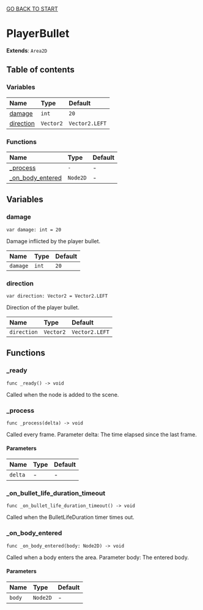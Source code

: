 [GO BACK TO START](https://github.com/USEkipa/gra-logiczna/blob/main/docs/index.md)
# PlayerBullet

**Extends**: `Area2D`

## Table of contents

### Variables

|Name|Type|Default|
|:-|:-|:-|
|[damage](#damage)|`int`|`20`|
|[direction](#direction)|`Vector2`|`Vector2.LEFT`|

### Functions

|Name|Type|Default|
|:-|:-|:-|
|[_process](#_process)|`-`|-|
|[_on_body_entered](#_on_body_entered)|`Node2D`|-|

## Variables

### damage

```gdscript
var damage: int = 20
```

Damage inflicted by the player bullet.

|Name|Type|Default|
|:-|:-|:-|
|`damage`|`int`|`20`|

### direction

```gdscript
var direction: Vector2 = Vector2.LEFT
```

Direction of the player bullet.

|Name|Type|Default|
|:-|:-|:-|
|`direction`|`Vector2`|`Vector2.LEFT`|

## Functions

### _ready

```gdscript
func _ready() -> void
```

Called when the node is added to the scene.

### _process

```gdscript
func _process(delta) -> void
```

Called every frame. Parameter delta: The time elapsed since the last frame.

#### Parameters

|Name|Type|Default|
|:-|:-|:-|
|`delta`|-|-|

### _on_bullet_life_duration_timeout

```gdscript
func _on_bullet_life_duration_timeout() -> void
```

Called when the BulletLifeDuration timer times out.

### _on_body_entered

```gdscript
func _on_body_entered(body: Node2D) -> void
```

Called when a body enters the area. Parameter body: The entered body.

#### Parameters

|Name|Type|Default|
|:-|:-|:-|
|`body`|`Node2D`|-|


